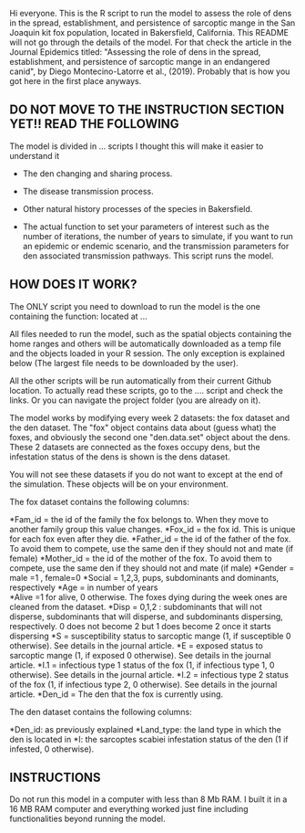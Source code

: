 Hi everyone. This is the R script to run the model to assess the role of dens in the spread, 
establishment, and persistence of sarcoptic mange in the San Joaquin kit fox population, located in Bakersfield, California.
This README will not go through the details of the model. For that check the article in the Journal Epidemics titled:
"Assessing the role of dens in the spread, establishment, and persistence of sarcoptic mange in an endangered canid", by
Diego Montecino-Latorre et al., (2019). Probably that is how you got here in the first place anyways.

## DO NOT MOVE TO THE INSTRUCTION SECTION YET!! READ THE FOLLOWING

The model is divided in ... scripts I thought this will make it easier to understand it

* The den changing and sharing process.

* The disease transmission process.

* Other natural history processes of the species in Bakersfield.

* The actual function to set your parameters of interest such as the number of iterations, the number of years to simulate, if you want to 
run an epidemic or endemic scenario, and the transmission parameters for den associated transmission pathways. This script runs the model.


## HOW DOES IT WORK?

The ONLY script you need to download to run the model is the one containing the function: 
located at ...

All files needed to run the model, such as the spatial objects containing the home ranges and others will be automatically downloaded as 
a temp file and the objects loaded in your R session. The only exception is explained below (The largest file needs to be downloaded by the user).

All the other scripts will be run automatically from their current Github location. To actually read these scripts, go to the ....
script and check the links. Or you can navigate the project folder (you are already on it).

The model works by modifying every week 2 datasets: the fox dataset and the den dataset. The "fox" object contains data about (guess what) the foxes,
and obviously the second one "den.data.set" object about the dens. These 2 datasets are connected as the foxes occupy dens, but the infestation status of the dens
is shown is the dens dataset.

You will not see these datasets if you do not want to except at the end of the simulation. These objects will be on your environment.

The fox dataset contains the following columns:

*Fam_id = the id of the family the fox belongs to. When they move to another family group this value changes. 
*Fox_id = the fox id. This is unique for each fox even after they die.
*Father_id = the id of the father of the fox. To avoid them to compete, use the same den if they should not and mate (if female) 
*Mother_id = the id of the mother of the fox. To avoid them to compete, use the same den if they should not and mate (if male) 
*Gender = male =1 , female=0
*Social = 1,2,3, pups, subdominants and dominants, respectively
*Age = in number of years   
*Alive =1 for alive, 0 otherwise. The foxes dying during the week  ones are cleaned from the dataset.
*Disp = 0,1,2 : subdominants that will not disperse, subdominants that will disperse, and subdominants dispersing, respectively.  0 does not become 2 but 1 does become 2 once it starts dispersing
*S = susceptibility status to sarcoptic mange (1, if susceptible 0 otherwise). See details in the journal article.
*E = exposed status to sarcoptic mange (1, if exposed 0 otherwise). See details in the journal article.
*I.1 = infectious type 1 status of the fox (1, if infectious type 1, 0 otherwise). See details in the journal article.
*I.2 = infectious type 2 status of the fox (1, if infectious type 2, 0 otherwise). See details in the journal article. 
*Den_id = The den that the fox is currently using.

The den dataset contains the following columns:

*Den_id: as previously explained
*Land_type: the land type in which the den is located in
*I: the sarcoptes scabiei infestation status of the den (1 if infested, 0 otherwise).

## INSTRUCTIONS ##

Do not run this model in a computer with less than 8 Mb RAM. I built it in a 16 MB RAM computer and everything worked just fine including
functionalities beyond running the model.




